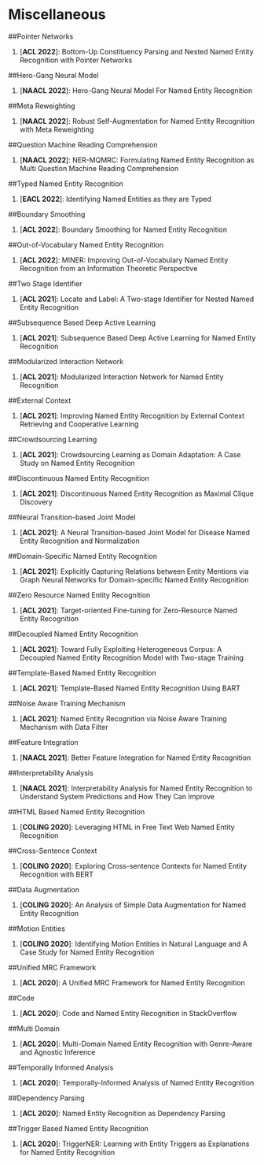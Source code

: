 # Miscellaneous

##Pointer Networks

1. [**ACL 2022**]: Bottom-Up Constituency Parsing and Nested Named Entity Recognition with Pointer Networks

##Hero-Gang Neural Model

1. [**NAACL 2022**]: Hero-Gang Neural Model For Named Entity Recognition

##Meta Reweighting

1. [**NAACL 2022**]: Robust Self-Augmentation for Named Entity Recognition with Meta Reweighting

##Question Machine Reading Comprehension

1. [**NAACL 2022**]: NER-MQMRC: Formulating Named Entity Recognition as Multi Question Machine Reading Comprehension

##Typed Named Entity Recognition

1. [**EACL 2022**]: Identifying Named Entities as they are Typed

##Boundary Smoothing

1. [**ACL 2022**]: Boundary Smoothing for Named Entity Recognition

##Out-of-Vocabulary Named Entity Recognition

1. [**ACL 2022**]: MINER: Improving Out-of-Vocabulary Named Entity Recognition from an Information Theoretic Perspective

##Two Stage Identifier

1. [**ACL 2021**]: Locate and Label: A Two-stage Identifier for Nested Named Entity Recognition

##Subsequence Based Deep Active Learning

1. [**ACL 2021**]: Subsequence Based Deep Active Learning for Named Entity Recognition

##Modularized Interaction Network

1. [**ACL 2021**]: Modularized Interaction Network for Named Entity Recognition

##External Context

1. [**ACL 2021**]: Improving Named Entity Recognition by External Context Retrieving and Cooperative Learning

##Crowdsourcing Learning

1. [**ACL 2021**]: Crowdsourcing Learning as Domain Adaptation: A Case Study on Named Entity Recognition

##Discontinuous Named Entity Recognition

1. [**ACL 2021**]: Discontinuous Named Entity Recognition as Maximal Clique Discovery

##Neural Transition-based Joint Model

1. [**ACL 2021**]: A Neural Transition-based Joint Model for Disease Named Entity Recognition and Normalization

##Domain-Specific Named Entity Recognition

1. [**ACL 2021**]: Explicitly Capturing Relations between Entity Mentions via Graph Neural Networks for Domain-specific Named Entity Recognition

##Zero Resource Named Entity Recognition

1. [**ACL 2021**]: Target-oriented Fine-tuning for Zero-Resource Named Entity Recognition

##Decoupled Named Entity Recognition

1. [**ACL 2021**]: Toward Fully Exploiting Heterogeneous Corpus: A Decoupled Named Entity Recognition Model with Two-stage Training

##Template-Based Named Entity Recognition

1. [**ACL 2021**]: Template-Based Named Entity Recognition Using BART

##Noise Aware Training Mechanism

1. [**ACL 2021**]: Named Entity Recognition via Noise Aware Training Mechanism with Data Filter

##Feature Integration

1. [**NAACL 2021**]: Better Feature Integration for Named Entity Recognition

##Interpretability Analysis

1. [**NAACL 2021**]: Interpretability Analysis for Named Entity Recognition to Understand System Predictions and How They Can Improve

##HTML Based Named Entity Recognition

1. [**COLING 2020**]: Leveraging HTML in Free Text Web Named Entity Recognition

##Cross-Sentence Context

1. [**COLING 2020**]: Exploring Cross-sentence Contexts for Named Entity Recognition with BERT

##Data Augmentation

1. [**COLING 2020**]: An Analysis of Simple Data Augmentation for Named Entity Recognition

##Motion Entities

1. [**COLING 2020**]: Identifying Motion Entities in Natural Language and A Case Study for Named Entity Recognition

##Unified MRC Framework

1. [**ACL 2020**]: A Unified MRC Framework for Named Entity Recognition

##Code

1. [**ACL 2020**]: Code and Named Entity Recognition in StackOverflow

##Multi Domain

1. [**ACL 2020**]: Multi-Domain Named Entity Recognition with Genre-Aware and Agnostic Inference

##Temporally Informed Analysis

1. [**ACL 2020**]: Temporally-Informed Analysis of Named Entity Recognition

##Dependency Parsing

1. [**ACL 2020**]: Named Entity Recognition as Dependency Parsing

##Trigger Based Named Entity Recognition

1. [**ACL 2020**]: TriggerNER: Learning with Entity Triggers as Explanations for Named Entity Recognition